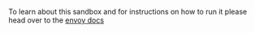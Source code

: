 To learn about this sandbox and for instructions on how to run it please head over
to the [envoy docs](https://www.envoyproxy.io/docs/envoy/latest/start/sandboxes/ext_proc)
